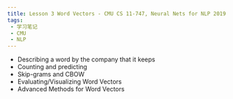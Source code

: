 ```yaml
---
title: Lesson 3 Word Vectors - CMU CS 11-747, Neural Nets for NLP 2019
tags:
 - 学习笔记
 - CMU
 - NLP
---
```


* Describing a word by the company that it keeps
* Counting and predicting
* Skip-grams and CBOW
* Evaluating/Visualizing Word Vectors
* Advanced Methods for Word Vectors

<!--more-->

